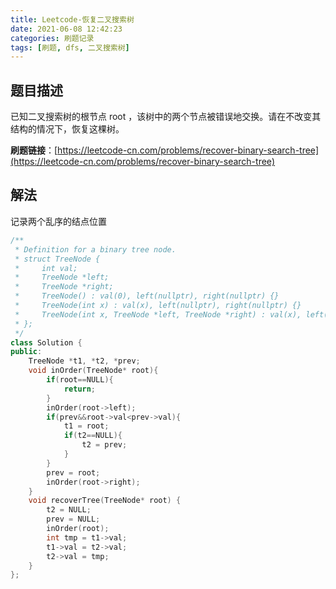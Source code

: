 ```yaml
---
title: Leetcode-恢复二叉搜索树
date: 2021-06-08 12:42:23
categories: 刷题记录
tags: [刷题, dfs, 二叉搜索树]
---
```


## 题目描述

已知二叉搜索树的根节点 root ，该树中的两个节点被错误地交换。请在不改变其结构的情况下，恢复这棵树。

**刷题链接**：[https://leetcode-cn.com/problems/recover-binary-search-tree](https://leetcode-cn.com/problems/recover-binary-search-tree)

<!--more-->

## 解法

记录两个乱序的结点位置

```C++
/**
 * Definition for a binary tree node.
 * struct TreeNode {
 *     int val;
 *     TreeNode *left;
 *     TreeNode *right;
 *     TreeNode() : val(0), left(nullptr), right(nullptr) {}
 *     TreeNode(int x) : val(x), left(nullptr), right(nullptr) {}
 *     TreeNode(int x, TreeNode *left, TreeNode *right) : val(x), left(left), right(right) {}
 * };
 */
class Solution {
public:
    TreeNode *t1, *t2, *prev;
    void inOrder(TreeNode* root){
        if(root==NULL){
            return;
        }
        inOrder(root->left);
        if(prev&&root->val<prev->val){
            t1 = root;
            if(t2==NULL){
                t2 = prev;
            }
        }
        prev = root;
        inOrder(root->right);
    }
    void recoverTree(TreeNode* root) {
        t2 = NULL;
        prev = NULL;
        inOrder(root);
        int tmp = t1->val;
        t1->val = t2->val;
        t2->val = tmp;
    }
};
```
